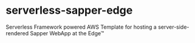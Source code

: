 # serverless-sapper-edge
Serverless Framework powered AWS Template for hosting a server-side-rendered Sapper WebApp at the Edge™
